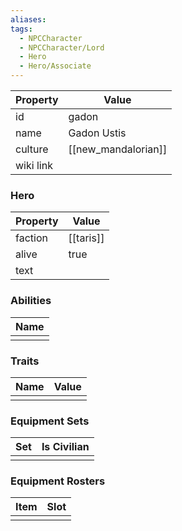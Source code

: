 ```yaml
---
aliases: 
tags:
  - NPCCharacter
  - NPCCharacter/Lord
  - Hero
  - Hero/Associate
---
```


| Property  | Value               |
| :-------- | ------------------- |
| id        | gadon               |
| name      | Gadon Ustis         |
| culture   | [[new_mandalorian]] |
| wiki link |                     |
### Hero
| Property | Value     |
| -------- | --------- |
| faction  | [[taris]] |
| alive    | true      |
| text     |           |

### Abilities
| Name |
| :--: |
|      |

### Traits
| Name | Value |
| ---- | ----- |
|      |       |

### Equipment Sets
| Set | Is Civilian |
| --- | ----------- |
|     |             |

### Equipment Rosters
| Item | Slot |
| ---- | ---- |
|      |      |

